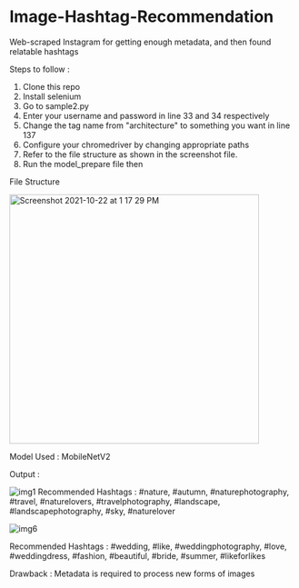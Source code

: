 # Image-Hashtag-Recommendation
Web-scraped Instagram for getting enough metadata, and then found relatable hashtags

Steps to follow : 
1. Clone this repo 
2. Install selenium 
3. Go to sample2.py
4. Enter your username and password in line 33 and 34 respectively 
5. Change the tag name from "architecture" to something you want in line 137 
6. Configure your chromedriver by changing appropriate paths
7. Refer to the file structure as shown in the screenshot file. 
8. Run the model_prepare file then

File Structure 

<img width="439" alt="Screenshot 2021-10-22 at 1 17 29 PM" src="https://user-images.githubusercontent.com/92970332/138421163-3145b341-9bad-4f86-aef7-188c9e38e78a.png">

Model Used : 
MobileNetV2

Output : 

![img1](https://user-images.githubusercontent.com/92970332/138421363-ee60640f-a74f-44ec-b01a-ddd0b9312fba.jpeg)
Recommended Hashtags : 
#nature, #autumn, #naturephotography, #travel, #naturelovers, #travelphotography, #landscape, #landscapephotography, #sky, #naturelover

![img6](https://user-images.githubusercontent.com/92970332/138421641-7e9d64ef-4672-46fd-819d-e35201dfbaff.jpeg)

Recommended Hashtags : 
#wedding, #like, #weddingphotography, #love, #weddingdress, #fashion, #beautiful, #bride, #summer, #likeforlikes

Drawback : 
Metadata is required to process new forms of images
